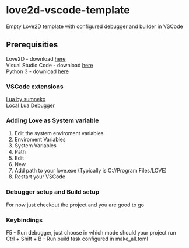 # love2d-vscode-template
Empty Love2D template with configured debugger and builder in VSCode


## Prerequisities
Love2D - download [here](https://love2d.org/)  
Visual Studio Code - download [here](https://code.visualstudio.com/)  
Python 3 - download [here](https://www.python.org/downloads/)  


### VSCode extensions

[Lua by sumneko](https://marketplace.visualstudio.com/items?itemName=sumneko.lua)  
[Local Lua Debugger](https://marketplace.visualstudio.com/items?itemName=tomblind.local-lua-debugger-vscode)  


### Adding Love as System variable
1. Edit the system enviroment variables
1. Enviroment Variables
1. System Variables
1. Path
1. Edit
1. New
1. Add path to your love.exe (Typically is C://Program Files/LOVE)
1. Restart your VSCode
   

### Debugger setup and Build setup
For now just checkout the project and you are good to go  


### Keybindings
F5 - Run debugger, just choose in which mode should your project run  
Ctrl + Shift + B - Run build task configured in make_all.toml  
